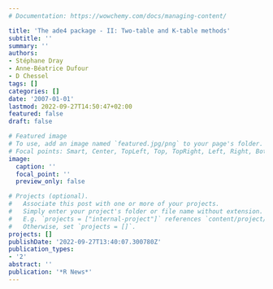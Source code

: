 ```yaml
---
# Documentation: https://wowchemy.com/docs/managing-content/

title: 'The ade4 package - II: Two-table and K-table methods'
subtitle: ''
summary: ''
authors:
- Stéphane Dray
- Anne-Béatrice Dufour
- D Chessel
tags: []
categories: []
date: '2007-01-01'
lastmod: 2022-09-27T14:50:47+02:00
featured: false
draft: false

# Featured image
# To use, add an image named `featured.jpg/png` to your page's folder.
# Focal points: Smart, Center, TopLeft, Top, TopRight, Left, Right, BottomLeft, Bottom, BottomRight.
image:
  caption: ''
  focal_point: ''
  preview_only: false

# Projects (optional).
#   Associate this post with one or more of your projects.
#   Simply enter your project's folder or file name without extension.
#   E.g. `projects = ["internal-project"]` references `content/project/deep-learning/index.md`.
#   Otherwise, set `projects = []`.
projects: []
publishDate: '2022-09-27T13:40:07.300780Z'
publication_types:
- '2'
abstract: ''
publication: '*R News*'
---
```

